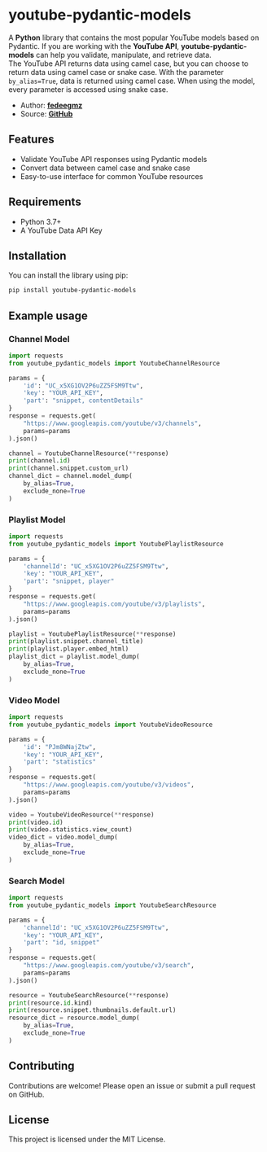 # youtube-pydantic-models

A **Python** library that contains the most popular YouTube models based on Pydantic. If you are working with the **YouTube API**, **youtube-pydantic-models** can help you validate, manipulate, and retrieve data.  
The YouTube API returns data using camel case, but you can choose to return data using camel case or snake case. With the parameter ```by_alias=True```, data is returned using camel case.
When using the model, every parameter is accessed using snake case.

- Author: [**fedeegmz**](https://github.com/fedeegmz)
- Source: [**GitHub**](https://github.com/fedeegmz/youtube_pydantic_models)

## Features

- Validate YouTube API responses using Pydantic models
- Convert data between camel case and snake case
- Easy-to-use interface for common YouTube resources

## Requirements

- Python 3.7+
- A YouTube Data API Key

## Installation

You can install the library using pip:

```sh
pip install youtube-pydantic-models
```

## Example usage

### Channel Model

```python
import requests
from youtube_pydantic_models import YoutubeChannelResource

params = {
    'id': "UC_x5XG1OV2P6uZZ5FSM9Ttw",
    'key': "YOUR_API_KEY",
    'part': "snippet, contentDetails"
}
response = requests.get(
    "https://www.googleapis.com/youtube/v3/channels",
    params=params
).json()

channel = YoutubeChannelResource(**response)
print(channel.id)
print(channel.snippet.custom_url)
channel_dict = channel.model_dump(
    by_alias=True,
    exclude_none=True
)
```

### Playlist Model

```python
import requests
from youtube_pydantic_models import YoutubePlaylistResource

params = {
    'channelId': "UC_x5XG1OV2P6uZZ5FSM9Ttw",
    'key': "YOUR_API_KEY",
    'part': "snippet, player"
}
response = requests.get(
    "https://www.googleapis.com/youtube/v3/playlists",
    params=params
).json()

playlist = YoutubePlaylistResource(**response)
print(playlist.snippet.channel_title)
print(playlist.player.embed_html)
playlist_dict = playlist.model_dump(
    by_alias=True,
    exclude_none=True
)
```

### Video Model

```python
import requests
from youtube_pydantic_models import YoutubeVideoResource

params = {
    'id': "PJm8WNajZtw",
    'key': "YOUR_API_KEY",
    'part': "statistics"
}
response = requests.get(
    "https://www.googleapis.com/youtube/v3/videos",
    params=params
).json()

video = YoutubeVideoResource(**response)
print(video.id)
print(video.statistics.view_count)
video_dict = video.model_dump(
    by_alias=True,
    exclude_none=True
)
```

### Search Model

```python
import requests
from youtube_pydantic_models import YoutubeSearchResource

params = {
    'channelId': "UC_x5XG1OV2P6uZZ5FSM9Ttw",
    'key': "YOUR_API_KEY",
    'part': "id, snippet"
}
response = requests.get(
    "https://www.googleapis.com/youtube/v3/search",
    params=params
).json()

resource = YoutubeSearchResource(**response)
print(resource.id.kind)
print(resource.snippet.thumbnails.default.url)
resource_dict = resource.model_dump(
    by_alias=True,
    exclude_none=True
)
```

## Contributing

Contributions are welcome! Please open an issue or submit a pull request on GitHub.

## License

This project is licensed under the MIT License.
